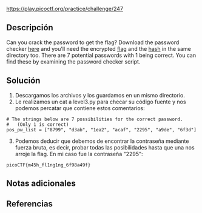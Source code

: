 https://play.picoctf.org/practice/challenge/247
## Descripción
Can you crack the password to get the flag? Download the password checker [here](https://artifacts.picoctf.net/c/18/level3.py) and you'll need the encrypted [flag](https://artifacts.picoctf.net/c/18/level3.flag.txt.enc) and the [hash](https://artifacts.picoctf.net/c/18/level3.hash.bin) in the same directory too. There are 7 potential passwords with 1 being correct. You can find these by examining the password checker script.


## Solución

1. Descargamos los archivos y los guardamos en un mismo directorio.
2. Le realizamos un cat a level3.py para checar su código fuente y nos podemos percatar que contiene estos comentarios:
```
# The strings below are 7 possibilities for the correct password. 
#   (Only 1 is correct)
pos_pw_list = ["8799", "d3ab", "1ea2", "acaf", "2295", "a9de", "6f3d"]
```
3. Podemos deducir que debemos de encontrar la contraseña mediante fuerza bruta, es decir, probar todas las posibilidades hasta que una nos arroje la flag. En mi caso fue la contraseña "2295":
```
picoCTF{m45h_fl1ng1ng_6f98a49f}
```

## Notas adicionales


## Referencias

